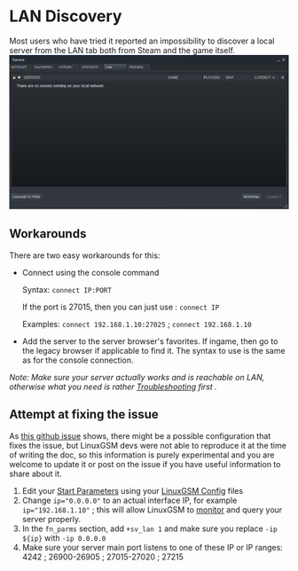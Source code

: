 # LAN Discovery

Most users who have tried it reported an impossibility to discover a local server from the LAN tab both from Steam and the game itself. ![LAN Discovery](../.gitbook/assets/untitled.png)

## Workarounds

There are two easy workarounds for this:

* Connect using the console command

  Syntax: `connect IP:PORT`

  If the port is 27015, then you can just use : `connect IP`

  Examples: `connect 192.168.1.10:27025` ; `connect 192.168.1.10`

* Add the server to the server browser's favorites. If ingame, then go to the legacy browser if applicable to find it. The syntax to use is the same as for the console connection.

_Note: Make sure your server actually works and is reachable on LAN, otherwise what you need is rather [Troubleshooting](../support/troubleshooting.md) first ._

## Attempt at fixing the issue

As [this github issue](https://github.com/GameServerManagers/LinuxGSM/issues/1770) shows, there might be a possible configuration that fixes the issue, but LinuxGSM devs were not able to reproduce it at the time of writing the doc, so this information is purely experimental and you are welcome to update it or post on the issue if you have useful information to share about it.

1. Edit your [Start Parameters](../configuration/start-parameters.md) using your [LinuxGSM Config](../configuration/linuxgsm-config.md) files
2. Change `ip="0.0.0.0"` to an actual interface IP, for example `ip="192.168.1.10"` ; this will allow LinuxGSM to [monitor](../commands/monitor.md) and query your server properly.
3. In the `fn_parms` section, add `+sv_lan 1` and make sure you replace `-ip ${ip}` with `-ip 0.0.0.0`
4. Make sure your server main port listens to one of these IP or IP ranges: 4242 ; 26900-26905 ; 27015-27020 ; 27215

